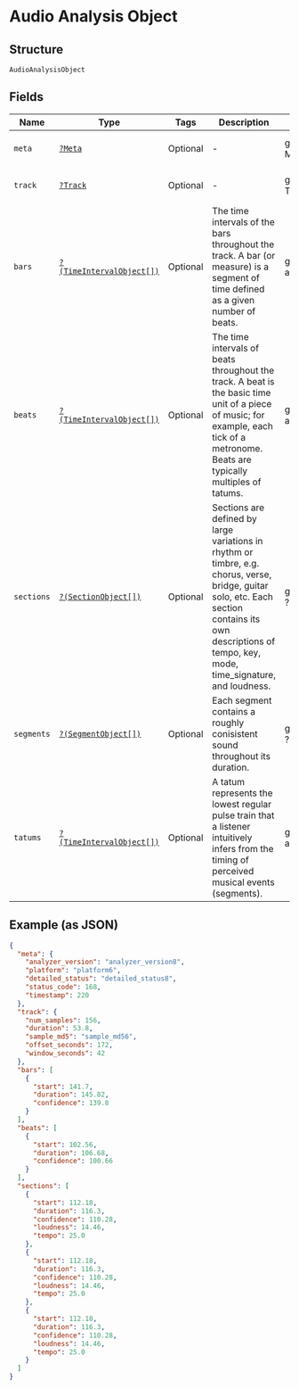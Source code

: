 
# Audio Analysis Object

## Structure

`AudioAnalysisObject`

## Fields

| Name | Type | Tags | Description | Getter | Setter |
|  --- | --- | --- | --- | --- | --- |
| `meta` | [`?Meta`](../../doc/models/meta.md) | Optional | - | getMeta(): ?Meta | setMeta(?Meta meta): void |
| `track` | [`?Track`](../../doc/models/track.md) | Optional | - | getTrack(): ?Track | setTrack(?Track track): void |
| `bars` | [`?(TimeIntervalObject[])`](../../doc/models/time-interval-object.md) | Optional | The time intervals of the bars throughout the track. A bar (or measure) is a segment of time defined as a given number of beats. | getBars(): ?array | setBars(?array bars): void |
| `beats` | [`?(TimeIntervalObject[])`](../../doc/models/time-interval-object.md) | Optional | The time intervals of beats throughout the track. A beat is the basic time unit of a piece of music; for example, each tick of a metronome. Beats are typically multiples of tatums. | getBeats(): ?array | setBeats(?array beats): void |
| `sections` | [`?(SectionObject[])`](../../doc/models/section-object.md) | Optional | Sections are defined by large variations in rhythm or timbre, e.g. chorus, verse, bridge, guitar solo, etc. Each section contains its own descriptions of tempo, key, mode, time_signature, and loudness. | getSections(): ?array | setSections(?array sections): void |
| `segments` | [`?(SegmentObject[])`](../../doc/models/segment-object.md) | Optional | Each segment contains a roughly conisistent sound throughout its duration. | getSegments(): ?array | setSegments(?array segments): void |
| `tatums` | [`?(TimeIntervalObject[])`](../../doc/models/time-interval-object.md) | Optional | A tatum represents the lowest regular pulse train that a listener intuitively infers from the timing of perceived musical events (segments). | getTatums(): ?array | setTatums(?array tatums): void |

## Example (as JSON)

```json
{
  "meta": {
    "analyzer_version": "analyzer_version8",
    "platform": "platform6",
    "detailed_status": "detailed_status8",
    "status_code": 168,
    "timestamp": 220
  },
  "track": {
    "num_samples": 156,
    "duration": 53.8,
    "sample_md5": "sample_md56",
    "offset_seconds": 172,
    "window_seconds": 42
  },
  "bars": [
    {
      "start": 141.7,
      "duration": 145.82,
      "confidence": 139.8
    }
  ],
  "beats": [
    {
      "start": 102.56,
      "duration": 106.68,
      "confidence": 100.66
    }
  ],
  "sections": [
    {
      "start": 112.18,
      "duration": 116.3,
      "confidence": 110.28,
      "loudness": 14.46,
      "tempo": 25.0
    },
    {
      "start": 112.18,
      "duration": 116.3,
      "confidence": 110.28,
      "loudness": 14.46,
      "tempo": 25.0
    },
    {
      "start": 112.18,
      "duration": 116.3,
      "confidence": 110.28,
      "loudness": 14.46,
      "tempo": 25.0
    }
  ]
}
```

